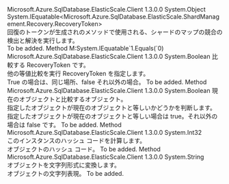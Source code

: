 <Type Name="RecoveryToken" FullName="Microsoft.Azure.SqlDatabase.ElasticScale.ShardManagement.Recovery.RecoveryToken">
  <TypeSignature Language="C#" Value="public sealed class RecoveryToken : IEquatable&lt;Microsoft.Azure.SqlDatabase.ElasticScale.ShardManagement.Recovery.RecoveryToken&gt;" />
  <TypeSignature Language="ILAsm" Value=".class public auto ansi sealed beforefieldinit RecoveryToken extends System.Object implements class System.IEquatable`1&lt;class Microsoft.Azure.SqlDatabase.ElasticScale.ShardManagement.Recovery.RecoveryToken&gt;" />
  <TypeSignature Language="DocId" Value="T:Microsoft.Azure.SqlDatabase.ElasticScale.ShardManagement.Recovery.RecoveryToken" />
  <TypeSignature Language="VB.NET" Value="Public NotInheritable Class RecoveryToken&#xA;Implements IEquatable(Of RecoveryToken)" />
  <TypeSignature Language="F#" Value="type RecoveryToken = class&#xA;    interface IEquatable&lt;RecoveryToken&gt;" />
  <AssemblyInfo>
    <AssemblyName>Microsoft.Azure.SqlDatabase.ElasticScale.Client</AssemblyName>
    <AssemblyVersion>1.3.0.0</AssemblyVersion>
  </AssemblyInfo>
  <Base>
    <BaseTypeName>System.Object</BaseTypeName>
  </Base>
  <Interfaces>
    <Interface>
      <InterfaceName>System.IEquatable&lt;Microsoft.Azure.SqlDatabase.ElasticScale.ShardManagement.Recovery.RecoveryToken&gt;</InterfaceName>
    </Interface>
  </Interfaces>
  <Docs>
    <summary>
            回復のトークンが生成されのメソッドで使用される、<see cref="T:Microsoft.Azure.SqlDatabase.ElasticScale.ShardManagement.Recovery.RecoveryManager" />シャードのマップの競合の検出と解決を実行します。
            </summary>
    <remarks>To be added.</remarks>
  </Docs>
  <Members>
    <Member MemberName="Equals">
      <MemberSignature Language="C#" Value="public bool Equals (Microsoft.Azure.SqlDatabase.ElasticScale.ShardManagement.Recovery.RecoveryToken other);" />
      <MemberSignature Language="ILAsm" Value=".method public hidebysig newslot virtual instance bool Equals(class Microsoft.Azure.SqlDatabase.ElasticScale.ShardManagement.Recovery.RecoveryToken other) cil managed" />
      <MemberSignature Language="DocId" Value="M:Microsoft.Azure.SqlDatabase.ElasticScale.ShardManagement.Recovery.RecoveryToken.Equals(Microsoft.Azure.SqlDatabase.ElasticScale.ShardManagement.Recovery.RecoveryToken)" />
      <MemberSignature Language="VB.NET" Value="Public Function Equals (other As RecoveryToken) As Boolean" />
      <MemberSignature Language="F#" Value="override this.Equals : Microsoft.Azure.SqlDatabase.ElasticScale.ShardManagement.Recovery.RecoveryToken -&gt; bool" Usage="recoveryToken.Equals other" />
      <MemberType>Method</MemberType>
      <Implements>
        <InterfaceMember>M:System.IEquatable`1.Equals(`0)</InterfaceMember>
      </Implements>
      <AssemblyInfo>
        <AssemblyName>Microsoft.Azure.SqlDatabase.ElasticScale.Client</AssemblyName>
        <AssemblyVersion>1.3.0.0</AssemblyVersion>
      </AssemblyInfo>
      <ReturnValue>
        <ReturnType>System.Boolean</ReturnType>
      </ReturnValue>
      <Parameters>
        <Parameter Name="other" Type="Microsoft.Azure.SqlDatabase.ElasticScale.ShardManagement.Recovery.RecoveryToken" />
      </Parameters>
      <Docs>
        <param name="other">比較する RecoveryToken です。</param>
        <summary>
            他の等値比較を実行 RecoveryToken を指定します。
            </summary>
        <returns>True の場合は、同じ場所、false それ以外の場合。</returns>
        <remarks>To be added.</remarks>
      </Docs>
    </Member>
    <Member MemberName="Equals">
      <MemberSignature Language="C#" Value="public override bool Equals (object obj);" />
      <MemberSignature Language="ILAsm" Value=".method public hidebysig virtual instance bool Equals(object obj) cil managed" />
      <MemberSignature Language="DocId" Value="M:Microsoft.Azure.SqlDatabase.ElasticScale.ShardManagement.Recovery.RecoveryToken.Equals(System.Object)" />
      <MemberSignature Language="VB.NET" Value="Public Overrides Function Equals (obj As Object) As Boolean" />
      <MemberSignature Language="F#" Value="override this.Equals : obj -&gt; bool" Usage="recoveryToken.Equals obj" />
      <MemberType>Method</MemberType>
      <AssemblyInfo>
        <AssemblyName>Microsoft.Azure.SqlDatabase.ElasticScale.Client</AssemblyName>
        <AssemblyVersion>1.3.0.0</AssemblyVersion>
      </AssemblyInfo>
      <ReturnValue>
        <ReturnType>System.Boolean</ReturnType>
      </ReturnValue>
      <Parameters>
        <Parameter Name="obj" Type="System.Object" />
      </Parameters>
      <Docs>
        <param name="obj">現在のオブジェクトと比較するオブジェクト。</param>
        <summary>
            指定したオブジェクトが現在のオブジェクトと等しいかどうかを判断します。
            </summary>
        <returns>指定したオブジェクトが現在のオブジェクトと等しい場合は true。それ以外の場合は false です。</returns>
        <remarks>To be added.</remarks>
      </Docs>
    </Member>
    <Member MemberName="GetHashCode">
      <MemberSignature Language="C#" Value="public override int GetHashCode ();" />
      <MemberSignature Language="ILAsm" Value=".method public hidebysig virtual instance int32 GetHashCode() cil managed" />
      <MemberSignature Language="DocId" Value="M:Microsoft.Azure.SqlDatabase.ElasticScale.ShardManagement.Recovery.RecoveryToken.GetHashCode" />
      <MemberSignature Language="VB.NET" Value="Public Overrides Function GetHashCode () As Integer" />
      <MemberSignature Language="F#" Value="override this.GetHashCode : unit -&gt; int" Usage="recoveryToken.GetHashCode " />
      <MemberType>Method</MemberType>
      <AssemblyInfo>
        <AssemblyName>Microsoft.Azure.SqlDatabase.ElasticScale.Client</AssemblyName>
        <AssemblyVersion>1.3.0.0</AssemblyVersion>
      </AssemblyInfo>
      <ReturnValue>
        <ReturnType>System.Int32</ReturnType>
      </ReturnValue>
      <Parameters />
      <Docs>
        <summary>
            このインスタンスのハッシュ コードを計算します。
            </summary>
        <returns>オブジェクトのハッシュ コード。</returns>
        <remarks>To be added.</remarks>
      </Docs>
    </Member>
    <Member MemberName="ToString">
      <MemberSignature Language="C#" Value="public override string ToString ();" />
      <MemberSignature Language="ILAsm" Value=".method public hidebysig virtual instance string ToString() cil managed" />
      <MemberSignature Language="DocId" Value="M:Microsoft.Azure.SqlDatabase.ElasticScale.ShardManagement.Recovery.RecoveryToken.ToString" />
      <MemberSignature Language="VB.NET" Value="Public Overrides Function ToString () As String" />
      <MemberSignature Language="F#" Value="override this.ToString : unit -&gt; string" Usage="recoveryToken.ToString " />
      <MemberType>Method</MemberType>
      <AssemblyInfo>
        <AssemblyName>Microsoft.Azure.SqlDatabase.ElasticScale.Client</AssemblyName>
        <AssemblyVersion>1.3.0.0</AssemblyVersion>
      </AssemblyInfo>
      <ReturnValue>
        <ReturnType>System.String</ReturnType>
      </ReturnValue>
      <Parameters />
      <Docs>
        <summary>
            オブジェクトを文字列形式に変換します。
            </summary>
        <returns>オブジェクトの文字列表現。</returns>
        <remarks>To be added.</remarks>
      </Docs>
    </Member>
  </Members>
</Type>